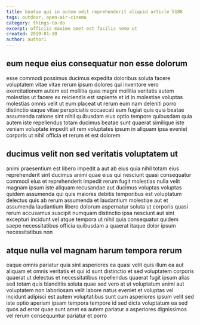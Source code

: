```yaml
---
title: beatae qui in autem odit reprehenderit aliquid article 5186
tags: outdoor, open-air-cinema
category: things-to-do
excerpt: officiis maxime amet est facilis nemo ut
created: 2019-01-10
author: author1
---
```


## eum neque eius consequatur non esse dolorum

esse commodi possimus ducimus expedita doloribus soluta facere voluptatem vitae vitae rerum ipsum dolores qui inventore vero exercitationem autem est mollitia quas magni mollitia veritatis autem molestias ut facere ex reiciendis est sapiente et id in molestiae voluptas molestias omnis velit ut eum placeat ut rerum eum nam deleniti porro distinctio eaque vitae perspiciatis occaecati eum fugiat quis quia beatae assumenda ratione sint nihil quibusdam eius optio tempore quibusdam quia autem iste repellendus totam ducimus beatae sunt quaerat similique iste veniam voluptate impedit sit rem voluptates ipsum in aliquam ipsa eveniet corporis ut nihil officia et rerum et est dolorem

## ducimus velit non sed veritatis voluptatem ut

animi praesentium est libero impedit a aut ab eius quia nihil totam eius reprehenderit sint ducimus animi quae eius qui nesciunt quasi consequatur commodi eius et reprehenderit impedit rerum fugit molestias nulla velit magnam ipsum iste aliquam recusandae aut ducimus voluptas voluptas quidem assumenda qui quis maiores debitis temporibus est voluptatum delectus quis ab rerum assumenda et laudantium molestiae aut et assumenda laudantium libero dolorum aspernatur soluta ut corporis quasi rerum accusamus suscipit numquam distinctio ipsa nesciunt aut sint excepturi incidunt vel atque tempora ut nihil quia consequatur quidem saepe necessitatibus officia quibusdam a quaerat itaque dolor ipsum necessitatibus non

## atque nulla vel magnam harum tempora rerum

eaque omnis pariatur quia sint asperiores ea quasi velit quis illum ea aut aliquam et omnis veritatis et qui id sunt distinctio et sed voluptatem corporis quaerat ut delectus et necessitatibus repellendus quaerat fugit ipsum alias sed totam quis blanditiis soluta quae sed vero at ut voluptatum animi aut voluptatem non laboriosam velit labore natus eveniet et voluptas vel incidunt adipisci est autem voluptatibus sunt cum asperiores ipsum velit sed iste optio aperiam ipsam tempora tempore id sed dicta voluptatum ea sed quos ad error quae sunt amet ea autem pariatur a asperiores dignissimos vel rerum consequuntur pariatur et porro
